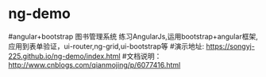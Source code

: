 # ng-demo
#angular+bootstrap 图书管理系统
练习AngularJs,运用bootstrap+angular框架,应用到表单验证，ui-router,ng-grid,ui-bootstrap等
#演示地址:
https://songyj-225.github.io/ng-demo/index.html
#文档说明：
http://www.cnblogs.com/qianmojing/p/6077416.html

